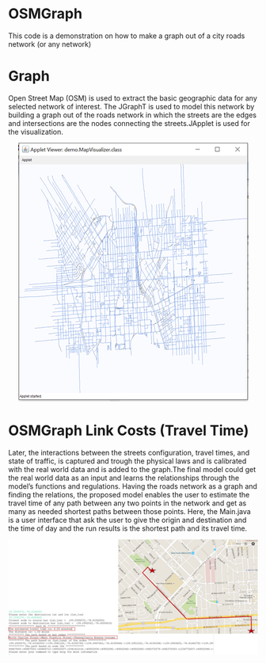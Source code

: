 # OSMGraph
This code is a demonstration on how to make a graph out of a city roads network (or any network) 
# Graph
Open Street Map (OSM) is used to extract the basic geographic data for any selected network of interest.
The JGraphT is used to model this network by building a graph out of the roads network in which the streets are the edges and intersections are the nodes connecting the streets.JApplet is used for the visualization.
<div style="text-align:center"><img src ="OSMImages/GraphVisualization.png" /></div>

# OSMGraph Link Costs (Travel Time) 

Later, the interactions between the streets configuration, travel times, and state of traffic, is captured and trough the physical laws and is calibrated with the real world data and is added to the graph.The final model could get the real world data as an input and learns the relationships through the model’s functions and regulations.
Having the roads network as a graph and finding the relations, the proposed model enables the user to estimate the travel time of any path between any two points in the network and get as many as needed shortest paths between those points. 
Here, the Main.java is a user interface that ask the user to give the origin and destination and the time of day and the run results is the shortest path and its travel time.
<div style="text-align:center"><img src ="OSMImages/shortest path.png" /></div>


